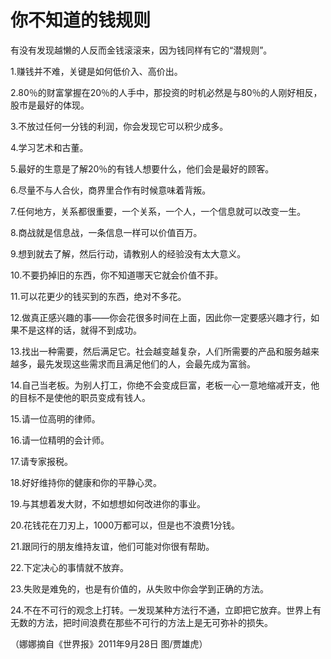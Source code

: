 # 你不知道的钱规则

有没有发现越懒的人反而金钱滚滚来，因为钱同样有它的“潜规则”。 

1.赚钱并不难，关键是如何低价入、高价出。 

2.80％的财富掌握在20％的人手中，那投资的时机必然是与80％的人刚好相反，股市是最好的体现。 

3.不放过任何一分钱的利润，你会发现它可以积少成多。 

4.学习艺术和古董。 

5.最好的生意是了解20％的有钱人想要什么，他们会是最好的顾客。 

6.尽量不与人合伙，商界里合作有时候意味着背叛。 

7.任何地方，关系都很重要，一个关系，一个人，一个信息就可以改变一生。 

8.商战就是信息战，一条信息一样可以价值百万。 

9.想到就去了解，然后行动，请教别人的经验没有太大意义。 

10.不要扔掉旧的东西，你不知道哪天它就会价值不菲。 

11.可以花更少的钱买到的东西，绝对不多花。 

12.做真正感兴趣的事——你会花很多时间在上面，因此你一定要感兴趣才行，如果不是这样的话，就得不到成功。 

13.找出一种需要，然后满足它。社会越变越复杂，人们所需要的产品和服务越来越多，最先发现这些需求而且满足他们的人，会最先成为富翁。 

14.自己当老板。为别人打工，你绝不会变成巨富，老板一心一意地缩减开支，他的目标不是使他的职员变成有钱人。 

15.请一位高明的律师。 

16.请一位精明的会计师。 

17.请专家报税。 

18.好好维持你的健康和你的平静心灵。 

19.与其想着发大财，不如想想如何改进你的事业。 

20.花钱花在刀刃上，1000万都可以，但是也不浪费1分钱。 

21.跟同行的朋友维持友谊，他们可能对你很有帮助。 

22.下定决心的事情就不放弃。 

23.失败是难免的，也是有价值的，从失败中你会学到正确的方法。 

24.不在不可行的观念上打转。一发现某种方法行不通，立即把它放弃。世界上有无数的方法，把时间浪费在那些不可行的方法上是无可弥补的损失。 

（娜娜摘自《世界报》2011年9月28日 图/贾雄虎）